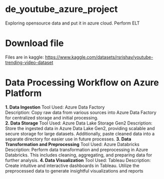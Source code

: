 # de_youtube_azure_project
Exploring opensource data and put it in azure cloud. Perform ELT

# Download file
Files are in kaggle: https://www.kaggle.com/datasets/rsrishav/youtube-trending-video-dataset

# Data Processing Workflow on Azure Platform
**1. Data Ingestion**
Tool Used: Azure Data Factory \
Description: Copy raw data from various sources into Azure Data Factory for centralized storage and initial processing.\
**2. Data Storage**
Tool Used: Azure Data Lake Storage Gen2
Description: Store the ingested data in Azure Data Lake Gen2, providing scalable and secure storage for large datasets. Additionally, paste cleaned data into a separate directory for easier use in future processes.
**3. Data Transformation and Preprocessing**
Tool Used: Azure Databricks
Description: Perform data transformation and preprocessing in Azure Databricks. This includes cleaning, aggregating, and preparing data for further analysis.
**4. Data Visualization**
Tool Used: Tableau
Description: Create intuitive and interactive dashboards in Tableau. Utilize the preprocessed data to generate insightful visualizations and reports
